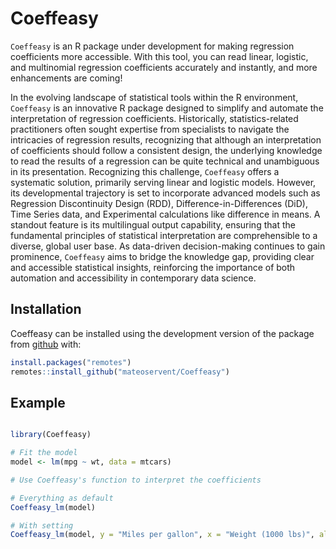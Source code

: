 # Coeffeasy
`Coeffeasy` is an R package under development for making regression coefficients more accessible. With this tool, you can read linear, logistic, and multinomial regression coefficients accurately and instantly, and more enhancements are coming!

In the evolving landscape of statistical tools within the R environment, `Coeffeasy` is an innovative R package designed to simplify and automate the interpretation of regression coefficients. Historically, statistics-related practitioners often sought expertise from specialists to navigate the intricacies of regression results, recognizing that although an interpretation of coefficients should follow a consistent design, the underlying knowledge to read the results of a regression can be quite technical and unambiguous in its presentation. Recognizing this challenge, `Coeffeasy` offers a systematic solution, primarily serving linear and logistic models. However, its developmental trajectory is set to incorporate advanced models such as Regression Discontinuity Design (RDD), Difference-in-Differences (DiD), Time Series data, and Experimental calculations like difference in means. A standout feature is its multilingual output capability, ensuring that the fundamental principles of statistical interpretation are comprehensible to a diverse, global user base. As data-driven decision-making continues to gain prominence, `Coeffeasy` aims to bridge the knowledge gap, providing clear and accessible statistical insights, reinforcing the importance of both automation and accessibility in contemporary data science.


## Installation

Coeffeasy can be installed using the development version of the package from [github](https://github.com/your_github_username/Coeffeasy) with:


``` r
install.packages("remotes")
remotes::install_github("mateoservent/Coeffeasy")

```

## Example 



``` r

library(Coeffeasy)

# Fit the model
model <- lm(mpg ~ wt, data = mtcars)

# Use Coeffeasy's function to interpret the coefficients

# Everything as default
Coeffeasy_lm(model) 

# With setting
Coeffeasy_lm(model, y = "Miles per gallon", x = "Weight (1000 lbs)", alpha = 0.01) 

```

